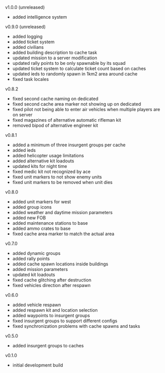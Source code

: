 v1.0.0 (unreleased)
- added intelligence system

v0.9.0 (unreleased)
- added logging
- added ticket system
- added civilians
- added building description to cache task
- updated mission to a server modification
- updated rally points to be only spawnable by its squad
- updated ticket system to calculate ticket count based on caches
- updated ieds to randomly spawn in 1km2 area around cache
- fixed task locales

v0.8.2
- fixed second cache naming on dedicated
- fixed second cache area marker not showing up on dedicated
- fixed pilot not being able to enter air vehicles when multiple players are on server
- fixed magazines of alternative automatic rifleman kit
- removed bipod of alternative engineer kit

v0.8.1
- added a minimum of three insurgent groups per cache
- added ieds
- added helicopter usage limitations
- added alternative kit loadouts
- updated kits for night time
- fixed medic kit not recognized by ace
- fixed unit markers to not show enemy units
- fixed unit markers to be removed when unit dies

v0.8.0
- added unit markers for west
- added group icons
- added weather and daytime mission parameters
- added new FOB
- added maintenance stations to base
- added ammo crates to base
- fixed cache area marker to match the actual area

v0.7.0
- added dynamic groups
- added rally points
- added cache spawn locations inside buildings
- added mission parameters
- updated kit loadouts
- fixed cache glitching after destruction
- fixed vehicles direction after respawn

v0.6.0
- added vehicle respawn
- added respawn kit and location selection
- added waypoints to insurgent groups
- fixed insurgent groups to support different configs
- fixed synchronization problems with cache spawns and tasks

v0.5.0
- added insurgent groups to caches

v0.1.0
- initial development build
